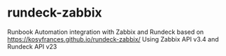 # rundeck-zabbix
Runbook Automation integration with Zabbix and Rundeck based on https://kosyfrances.github.io/rundeck-zabbix/
Using Zabbix API v3.4 and Rundeck API v23
